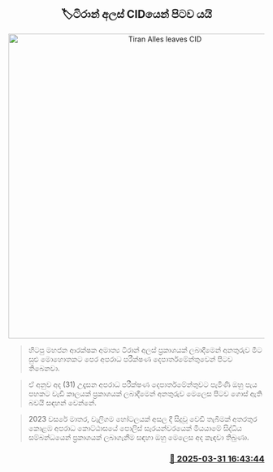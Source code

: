 <p align='center'><b><h2 align='center' title='Tiran Alles leaves CID'>🏷ටිරාන් අලස් CIDයෙන් පිටව යයි</h2></b></p>
<p align='center'><img src='https://helakuru.sgp1.cdn.digitaloceanspaces.com/esana/images/lib/tiran-alles-nn.jpg' width='600' alt='Tiran Alles leaves CID'></p>

> හිටපු මහජන ආරක්ෂක අමාත්‍ය ටිරාන් අලස් ප්‍රකාශයක් ලබාදීමෙන් අනතුරුව මීට සුළු මොහොතකට පෙර අපරාධ පරීක්ෂණ දෙපාර්තමේන්තුවෙන් පිටව ‍තිබෙනවා.

> ඒ අනුව අද (31) උදෑසන අපරාධ පරීක්ෂණ දෙපාර්තමේන්තුවට පැමිණි ඔහු පැය පහකට වැඩි කාලයක් ප්‍රකාශයක් ලබාදීමෙන් අනතුරුව මෙලෙස පිටව ගොස් ඇති බවයි සඳහන් වෙන්නේ.

> 2023 වසරේ මාතර, වැලිගම හෝටලයක් අසල දී සිදුවූ වෙඩි තැබීමක් අතරතුර කොළඹ අපරාධ කොට්ඨාසයේ පොලිස් සැරයන්වරයෙක් මියයාමේ සිද්ධිය සම්බන්ධයෙන් ප්‍රකාශයක් ලබාගැනීම සඳහා ඔහු මෙලෙස අද කැඳවා තිබුණා.



<h3 align='right'><a href='https://www.helakuru.lk/esana/p/108825/'>📅 2025-03-31 16:43:44</a></h3>
